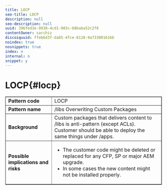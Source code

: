 ```yaml
---
title: LOCP
seo-title: LOCP
description: null
seo-description: null
uuid: 396fed3e-9938-4cd1-983c-68baba52c2f8
contentOwner: sarchiz
discoiquuid: ffeb6d3f-da85-4fce-8128-9a733001616b
noindex: true
nosnippets: true
index: n
internal: n
snippet: y
---
```


# LOCP{#locp}

<table border="1" cellpadding="1" cellspacing="0" width="100%">
 <tbody>
  <tr>
   <td><strong>Pattern code</strong></td>
   <td>LOCP</td>
  </tr>
  <tr>
   <td><strong>Pattern name</strong></td>
   <td>/libs Overwriting Custom Packages</td>
  </tr>
  <tr>
   <td><strong>Background</strong></td>
   <td>Custom packages that delivers content to /libs is anti-pattern (except ACLs). Customer should be able to deploy the same things under /apps.</td>
  </tr>
  <tr>
   <td><strong>Possible implications and risks</strong></td>
   <td>
    <ul>
     <li>The customer code might be deleted or replaced for any CFP, SP or major AEM upgrade.<br /> </li>
     <li>In some cases the new content might not be installed properly.</li>
    </ul> </td>
  </tr>
 </tbody>
</table>

